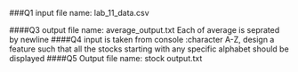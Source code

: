 ###Q1
    input file name: lab_11_data.csv

####Q3
     output file name: average_output.txt
     Each of average is seprated by newline
####Q4
    input is taken from console :character A-Z, design a feature such that all the stocks starting with any
                                 specific alphabet should be displayed
####Q5
     Output file name: stock output.txt
